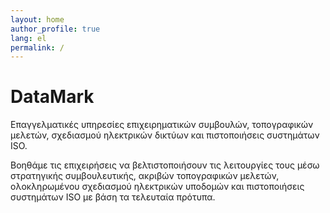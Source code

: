 ```yaml
---
layout: home
author_profile: true
lang: el
permalink: /
--- 
```

# DataMark

Επαγγελματικές υπηρεσίες επιχειρηματικών συμβουλών, τοπογραφικών μελετών, σχεδιασμού ηλεκτρικών δικτύων και πιστοποιήσεις συστημάτων ISO.

Βοηθάμε τις επιχειρήσεις να βελτιστοποιήσουν τις λειτουργίες τους μέσω στρατηγικής συμβουλευτικής, ακριβών τοπογραφικών μελετών, ολοκληρωμένου σχεδιασμού ηλεκτρικών υποδομών και πιστοποιήσεις συστημάτων ISO με βάση τα τελευταία πρότυπα.